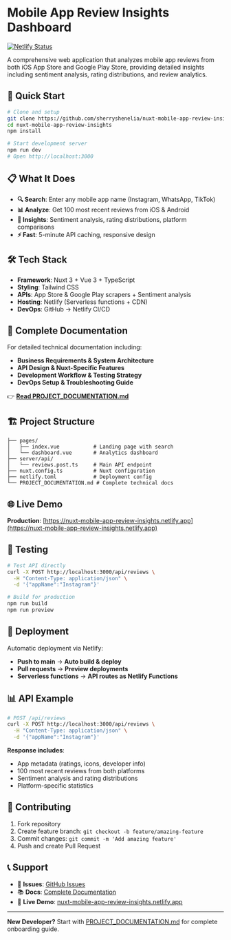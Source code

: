 # Mobile App Review Insights Dashboard

[![Netlify Status](https://api.netlify.com/api/v1/badges/your-badge-id/deploy-status)](https://app.netlify.com/sites/nuxt-mobile-app-review-insights/deploys)

A comprehensive web application that analyzes mobile app reviews from both iOS App Store and Google Play Store, providing detailed insights including sentiment analysis, rating distributions, and review analytics.

## 🚀 Quick Start

```bash
# Clone and setup
git clone https://github.com/sherryshenelia/nuxt-mobile-app-review-insights.git
cd nuxt-mobile-app-review-insights
npm install

# Start development server
npm run dev
# Open http://localhost:3000
```

## 📋 What It Does

- **🔍 Search**: Enter any mobile app name (Instagram, WhatsApp, TikTok)
- **📊 Analyze**: Get 100 most recent reviews from iOS & Android
- **🎯 Insights**: Sentiment analysis, rating distributions, platform comparisons
- **⚡ Fast**: 5-minute API caching, responsive design

## 🛠️ Tech Stack

- **Framework**: Nuxt 3 + Vue 3 + TypeScript
- **Styling**: Tailwind CSS
- **APIs**: App Store & Google Play scrapers + Sentiment analysis
- **Hosting**: Netlify (Serverless functions + CDN)
- **DevOps**: GitHub → Netlify CI/CD

## 📖 Complete Documentation

For detailed technical documentation including:
- **Business Requirements & System Architecture**
- **API Design & Nuxt-Specific Features**  
- **Development Workflow & Testing Strategy**
- **DevOps Setup & Troubleshooting Guide**

👉 **[Read PROJECT_DOCUMENTATION.md](./PROJECT_DOCUMENTATION.md)**

## 🏗️ Project Structure

```
├── pages/
│   ├── index.vue           # Landing page with search
│   └── dashboard.vue       # Analytics dashboard  
├── server/api/
│   └── reviews.post.ts     # Main API endpoint
├── nuxt.config.ts          # Nuxt configuration
├── netlify.toml            # Deployment config
└── PROJECT_DOCUMENTATION.md # Complete technical docs
```

## 🌐 Live Demo

**Production**: [https://nuxt-mobile-app-review-insights.netlify.app](https://nuxt-mobile-app-review-insights.netlify.app)

## 🧪 Testing

```bash
# Test API directly
curl -X POST http://localhost:3000/api/reviews \
  -H "Content-Type: application/json" \
  -d '{"appName":"Instagram"}'

# Build for production
npm run build
npm run preview
```

## 🚀 Deployment

Automatic deployment via Netlify:
- **Push to main** → **Auto build & deploy**
- **Pull requests** → **Preview deployments**
- **Serverless functions** → **API routes as Netlify Functions**

## 📊 API Example

```bash
# POST /api/reviews
curl -X POST http://localhost:3000/api/reviews \
  -H "Content-Type: application/json" \
  -d '{"appName":"Instagram"}'
```

**Response includes**:
- App metadata (ratings, icons, developer info)
- 100 most recent reviews from both platforms
- Sentiment analysis and rating distributions
- Platform-specific statistics

## 🤝 Contributing

1. Fork repository
2. Create feature branch: `git checkout -b feature/amazing-feature`
3. Commit changes: `git commit -m 'Add amazing feature'`
4. Push and create Pull Request

## 📞 Support

- 🐛 **Issues**: [GitHub Issues](https://github.com/sherryshenelia/nuxt-mobile-app-review-insights/issues)
- 📚 **Docs**: [Complete Documentation](./PROJECT_DOCUMENTATION.md)
- 🔗 **Live Demo**: [nuxt-mobile-app-review-insights.netlify.app](https://nuxt-mobile-app-review-insights.netlify.app)

---

**New Developer?** Start with [PROJECT_DOCUMENTATION.md](./PROJECT_DOCUMENTATION.md) for complete onboarding guide.
